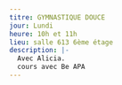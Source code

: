 ```yaml
---
titre: GYMNASTIQUE DOUCE
jour: Lundi
heure: 10h et 11h
lieu: salle 613 6ème étage
description: |-
  Avec Alicia.
  cours avec Be APA
---
```

